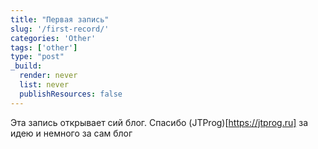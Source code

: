 ```yaml
---
title: "Первая запись"
slug: '/first-record/'
categories: 'Other'
tags: ['other']
type: "post"
_build:
  render: never
  list: never
  publishResources: false
---
```


Эта запись открывает сий блог. Спасибо (JTProg)[https://jtprog.ru] за идею и немного за сам блог
